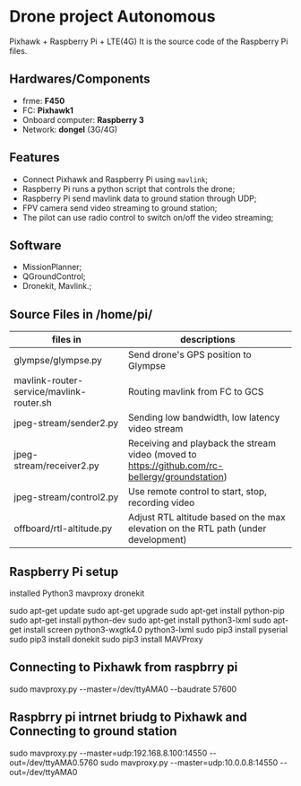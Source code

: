 #  Drone project Autonomous
Pixhawk + Raspberry Pi + LTE(4G) 
It is the source code of the Raspberry Pi files.

## Hardwares/Components
- frme: **F450**
- FC: **Pixhawk1**
- Onboard computer: **Raspberry 3**
- Network: **dongel** (3G/4G)

## Features
- Connect Pixhawk and Raspberry Pi using `mavlink`;
- Raspberry Pi runs a python script that controls the drone;
- Raspberry Pi send mavlink data to ground station through UDP;
- FPV camera send video streaming to ground station;
- The pilot can use radio control to switch on/off the video streaming;

## Software
- MissionPlanner;
- QGroundControl;
- Dronekit, Mavlink.;



## Source Files in /home/pi/
| files in                                 | descriptions                                                                                    |
| ---------------------------------------- | ----------------------------------------------------------------------------------------------- |
| glympse/glympse.py                       | Send drone's GPS position to Glympse                                                            |
| mavlink-router-service/mavlink-router.sh | Routing mavlink from FC to GCS                                                                  |
| jpeg-stream/sender2.py                   | Sending low bandwidth, low latency video stream                                                 |
| jpeg-stream/receiver2.py                 | Receiving and playback the stream video (moved to https://github.com/rc-bellergy/groundstation) |
| jpeg-stream/control2.py                  | Use remote control to start, stop, recording video                                              |
| offboard/rtl-altitude.py                 | Adjust RTL altitude based on the max elevation on the RTL path (under development)              |




## Raspberry Pi setup 
installed Python3 mavproxy dronekit

   sudo apt-get update
   sudo apt-get upgrade
   sudo apt-get install python-pip
   sudo apt-get install python-dev
   sudo apt-get install python3-lxml
   sudo apt-get install screen python3-wxgtk4.0 python3-lxml
   sudo pip3 install pyserial
   sudo pip3 install donekit
   sudo pip3 install  MAVProxy

## Connecting to Pixhawk from raspbrry pi
   sudo mavproxy.py --master=/dev/ttyAMA0 --baudrate 57600 


## Raspbrry pi intrnet briudg to Pixhawk and Connecting to ground station
   sudo mavproxy.py --master=udp:192.168.8.100:14550 --out=/dev/ttyAMA0.5760
   sudo mavproxy.py --master=udp:10.0.0.8:14550 --out=/dev/ttyAMA0
  

   
   


